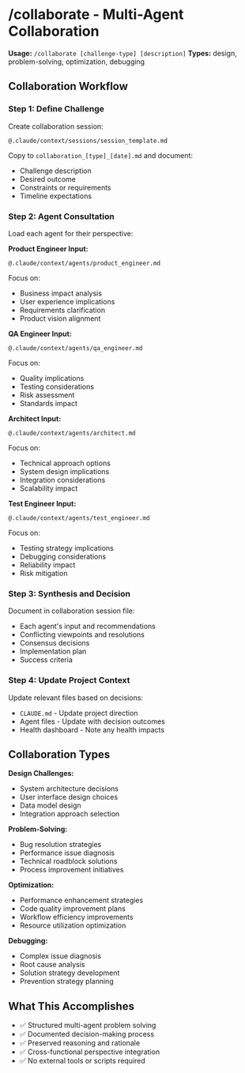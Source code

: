 # /collaborate - Multi-Agent Collaboration

**Usage:** `/collaborate [challenge-type] [description]`
**Types:** design, problem-solving, optimization, debugging

## Collaboration Workflow

### Step 1: Define Challenge

Create collaboration session:

```
@.claude/context/sessions/session_template.md
```

Copy to `collaboration_[type]_[date].md` and document:

- Challenge description
- Desired outcome
- Constraints or requirements
- Timeline expectations

### Step 2: Agent Consultation

Load each agent for their perspective:

**Product Engineer Input:**

```
@.claude/context/agents/product_engineer.md
```

Focus on:

- Business impact analysis
- User experience implications
- Requirements clarification
- Product vision alignment

**QA Engineer Input:**

```
@.claude/context/agents/qa_engineer.md
```

Focus on:

- Quality implications
- Testing considerations
- Risk assessment
- Standards impact

**Architect Input:**

```
@.claude/context/agents/architect.md
```

Focus on:

- Technical approach options
- System design implications
- Integration considerations
- Scalability impact

**Test Engineer Input:**

```
@.claude/context/agents/test_engineer.md
```

Focus on:

- Testing strategy implications
- Debugging considerations
- Reliability impact
- Risk mitigation

### Step 3: Synthesis and Decision

Document in collaboration session file:

- Each agent's input and recommendations
- Conflicting viewpoints and resolutions
- Consensus decisions
- Implementation plan
- Success criteria

### Step 4: Update Project Context

Update relevant files based on decisions:

- `CLAUDE.md` - Update project direction
- Agent files - Update with decision outcomes
- Health dashboard - Note any health impacts

## Collaboration Types

**Design Challenges:**

- System architecture decisions
- User interface design choices
- Data model design
- Integration approach selection

**Problem-Solving:**

- Bug resolution strategies
- Performance issue diagnosis
- Technical roadblock solutions
- Process improvement initiatives

**Optimization:**

- Performance enhancement strategies
- Code quality improvement plans
- Workflow efficiency improvements
- Resource utilization optimization

**Debugging:**

- Complex issue diagnosis
- Root cause analysis
- Solution strategy development
- Prevention strategy planning

## What This Accomplishes

- ✅ Structured multi-agent problem solving
- ✅ Documented decision-making process
- ✅ Preserved reasoning and rationale
- ✅ Cross-functional perspective integration
- ✅ No external tools or scripts required
